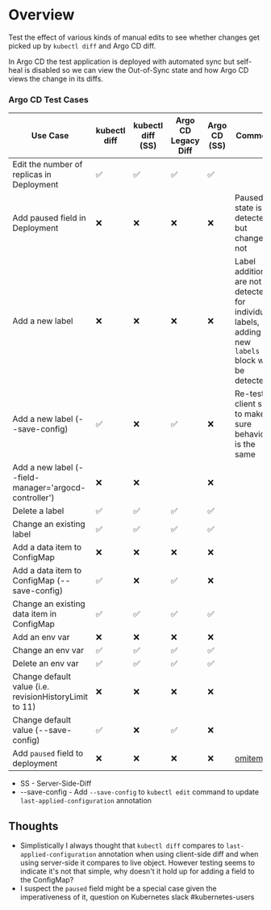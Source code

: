 # Overview

Test the effect of various kinds of manual edits to see whether changes get picked up by `kubectl diff` and Argo CD diff.

In Argo CD the test application is deployed with automated sync but self-heal is disabled so we can view the
Out-of-Sync state and how Argo CD views the change in its diffs.

### Argo CD Test Cases

| Use Case                                                 | kubectl diff | kubectl diff (SS)   |Argo CD Legacy Diff | Argo CD (SS) | Comment |
| -------------                                            | ------------ | ------------------- | ------------------ | ------------ | ------- |
| Edit the number of replicas in Deployment                |       ✅     |           ✅        |         ✅         |      ✅      |         |
| Add paused field in Deployment                           |       ❌     |           ❌        |         ❌         |      ❌      |   Paused state is detected but change is not      |
| Add a new label                                          |       ❌     |           ❌        |         ❌         |      ❌      | Label additions are not detected for individual labels, adding a new `labels` block will be detected |
| Add a new label (--save-config)                          |       ✅     |           ❌        |         ✅         |      ❌      |   Re-test client side to make sure behavior is the same |
| Add a new label (--field-manager='argocd-controller')    |       ❌     |           ❌        |                    |      ❌      |         |
| Delete a label                                           |       ✅     |           ✅        |         ✅         |      ✅      |         |
| Change an existing label                                 |       ✅     |           ✅        |         ✅         |      ✅      |         |
| Add a data item to ConfigMap                             |       ❌     |           ❌        |         ❌         |      ❌      |         |
| Add a data item to ConfigMap (--save-config)             |       ✅     |           ❌        |         ✅         |      ❌      |         |
| Change an existing data item in ConfigMap                |       ✅     |           ✅        |         ✅         |      ✅      |         |
| Add an env var                                           |       ❌     |           ❌        |         ❌         |      ❌      |         |
| Change an env var                                        |       ✅     |           ✅        |         ✅         |      ✅      |         |
| Delete an env var                                        |       ✅     |           ✅        |         ✅         |      ✅      |         |
| Change default value (i.e. revisionHistoryLimit to 11)   |       ❌     |           ❌        |         ❌         |      ❌      |         |
| Change default value (--save-config)                     |       ✅     |           ❌        |         ✅         |      ❌      |         |
| Add `paused` field to deployment                         |       ❌     |           ❌        |         ❌         |      ❌      |  [omitempty](https://kubernetes.slack.com/archives/C09NXKJKA/p1760999271617209)  |

* SS - Server-Side-Diff
* --save-config - Add `--save-config` to `kubectl edit` command to update `last-applied-configuration` annotation

## Thoughts

* Simplistically I always thought that `kubectl diff` compares to `last-applied-configuration` annotation
when using client-side diff and when using server-side it compares to live object. However testing seems
to indicate it's not that simple, why doesn't it hold up for adding a field to the ConfigMap?
* I suspect the `paused` field might be a special case given the imperativeness of it, question on Kubernetes slack #kubernetes-users
